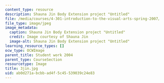 ```yaml
---
content_type: resource
description: Shauna Jin Body Extension project "Untitled"
file: /media/courses/4-301-introduction-to-the-visual-arts-spring-2007/ab0d271abcbbad4f5c45539039c24e83_3jin.jpg
file_type: image/jpeg
image_metadata:
  caption: Shauna Jin Body Extension project "Untitled"
  credit: Image courtesy of Shauna Jin
  image-alt: Shauna Jin Body Extension project "Untitled"
learning_resource_types: []
ocw_type: OCWImage
parent_title: Student work 2004
parent_type: CourseSection
resourcetype: Image
title: 3jin.jpg
uid: ab0d271a-bcbb-ad4f-5c45-539039c24e83
---
```

